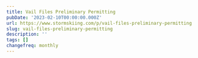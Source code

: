 ```yaml
---
title: Vail Files Preliminary Permitting
pubDate: '2023-02-10T00:00:00.000Z'
url: https://www.stormskiing.com/p/vail-files-preliminary-permitting
slug: vail-files-preliminary-permitting
description: ''
tags: []
changefreq: monthly
---
```


<!-- Add post content below -->
